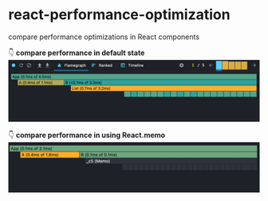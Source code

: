 # react-performance-optimization

compare performance optimizations in React components

👇 **compare performance in default state**
![compare performance in default state](default.png)

👇 **compare performance in using React.memo**
![compare performance in using React.memo](memo.png)
